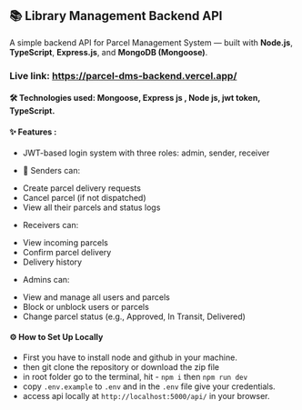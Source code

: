 ## 📚 Library Management Backend API

A simple backend API for Parcel Management System — built with **Node.js**, **TypeScript**, **Express.js**, and **MongoDB (Mongoose)**.

### Live link: https://parcel-dms-backend.vercel.app/

#### 🛠️ Technologies used: Mongoose, Express js , Node js, jwt token, TypeScript.

#### ✨ Features :

- JWT-based login system with three roles: admin, sender, receiver

- 🚚 Senders can:

* Create parcel delivery requests
* Cancel parcel (if not dispatched)
* View all their parcels and status logs

- Receivers can:

* View incoming parcels
* Confirm parcel delivery
* Delivery history

- Admins can:

* View and manage all users and parcels
* Block or unblock users or parcels
* Change parcel status (e.g., Approved, In Transit, Delivered)


#### ⚙️ How to Set Up Locally

- First you have to install node and github in your machine.
- then git clone the repository or download the zip file
- in root folder go to the terminal, hit - `npm i` then `npm run dev`
- copy `.env.example` to `.env` and in the `.env` file give your credentials.
- access api locally at `http://localhost:5000/api/` in your browser.
